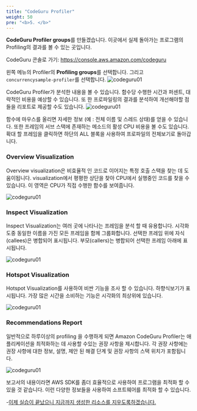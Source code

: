 ```yaml
---
title: "CodeGuru Profiler"
weight: 50
pre: "<b>5. </b>"
---
```


**CodeGuru Profiler groups**를 만들겠습니다. 이곳에서 실제 돌아가는 프로그램의 Profiling의 결과를 볼 수 있는 곳입니다. 

CodeGuru 콘솔로 가기: https://console.aws.amazon.com/codeguru

왼쪽 메뉴의 Profiler의 **Profiling groups**를 선택합니다. 그리고 `concurrencysample-profiler`를 선택합니다. 
    ![codeguru01](/images/codeguru-profiler-show.png)


CodeGuru Profiler가 분석한 내용을 볼 수 있습니다. 함수당 수행한 시간과 퍼센트, 대략적인 비용을 예상할 수 있습니다. 또 한 프로파일링의 결과를 분석하여 개선해야할 점들을 리포트로 제공할 수도 있습니다. 
    ![codeguru01](/images/codepofiler-cpu-putkey.png)

함수에 마우스를 올리면 자세한 정보 (예 : 전체 이름 및 스레드 상태)를 얻을 수 있습니다. 또한 프레임의 서브 스택에 존재하는 메소드의 활성 CPU 비용을 볼 수도 있습니다. 확대 할 프레임을 클릭하면 하단의 ALL 블록을 사용하여 프로파일의 전체보기로 돌아갑니다.


### Overview Visualization

Overview visualization은 비효율적 인 코드로 이어지는 특정 호출 스택을 찾는 데 도움이됩니다. visualization에서 평평한 상단을 찾아 CPU에서 실행중인 코드를 찾을 수 있습니다. 이 영역은 CPU가 직접 수행한 함수를 보여줍니다. 


   ![codeguru01](/images/codeprofiler-cpu-zoom.png)


### Inspect Visualization

Inspect Visualization는 여러 곳에 나타나는 프레임을 분석 할 때 유용합니다. 시각화 도중 동일한 이름을 가진 모든 프레임을 함께 그룹화합니다. 선택한 프레임 위에 자식(callees)은 병합되어 표시됩니다. 부모(callers)는 병합되어 선택한 프레임 아래에 표시됩니다.

   ![codeguru01](/images/codeprofiler-inspect.png)

### Hotspot Visualization

Hotspot Visualization를 사용하여 비싼 기능을 조사 할 수 있습니다. 하향식보기가 표시됩니다. 가장 많은 시간을 소비하는 기능은 시각화의 최상위에 있습니다. 

   ![codeguru01](/images/codeprofiler-hotspots.png)

### Recommendations Report

일반적으로 하루이상의 profiling 을 수행하게 되면 Amazon CodeGuru Profiler는 애플리케이션을 최적화하는 데 사용할 수있는 권장 사항을 제시합니다. 각 권장 사항에는 권장 사항에 대한 정보, 설명, 제안 된 해결 단계 및 권장 사항의 스택 위치가 포함됩니다.

   ![codeguru01](/images/profiler-report.png)

보고서의 내용이라면 AWS SDK를 좀더 효율적으로 사용하여 프로그램을 최적화 할 수 있을 것 같습니다. 
이런 다양한 정보들을 사용하여 소프트웨어를 최적화 할 수 있습니다. 

-[이제 실습이 끝났으니 지금까지 생성한 리소스를 지우도록하겠습니다.](/ko/cleanup)    